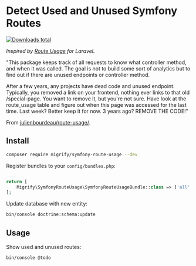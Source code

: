 # Detect Used and Unused Symfony Routes

[![Downloads total](https://img.shields.io/packagist/dt/migrify/symfony-route-usage.svg?style=flat-square)](https://packagist.org/packages/migrify/symfony-route-usage/stats)

*Inspired by [Route Usage](https://github.com/julienbourdeau/route-usage/) for Laravel.*

"This package keeps track of all requests to know what controller method, and when it was called. The goal is not to build some sort of analytics but to find out if there are unused endpoints or controller method.

After a few years, any projects have dead code and unused endpoint. Typically, you removed a link on your frontend, nothing ever links to that old /special-page. You want to remove it, but you're not sure. Have look at the route_usage table and figure out when this page was accessed for the last time. Last week? Better keep it for now. 3 years ago? REMOVE THE CODE!"

From [julienbourdeau/route-usage/](https://github.com/julienbourdeau/route-usage/).

## Install

```bash
composer require migrify/symfony-route-usage --dev
```

Register bundles to your `config/bundles.php`:

```php

return [
    Migrify\SymfonyRouteUsage\SymfonyRouteUsageBundle::class => ['all' => true],
];
```

Update database with new entity:

```bash
bin/console doctrine:schema:update
```

## Usage

Show used and unused routes:

```bash
bin/console @todo 
```
